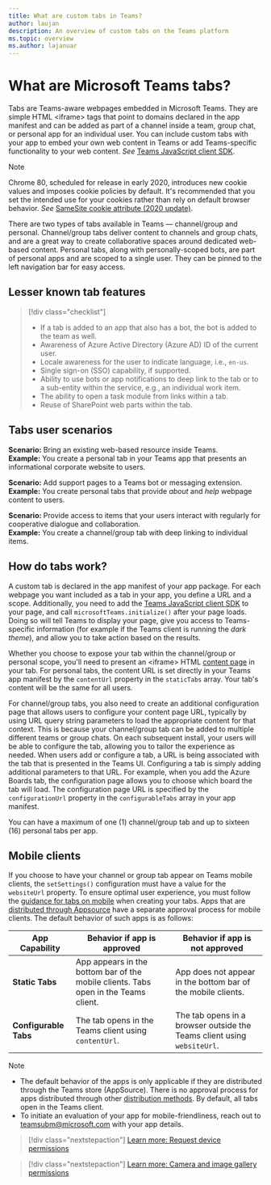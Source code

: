 ```yaml
---
title: What are custom tabs in Teams?
author: laujan
description: An overview of custom tabs on the Teams platform
ms.topic: overview
ms.author: lajanuar
---
```

# What are Microsoft Teams tabs?

Tabs are Teams-aware webpages embedded in Microsoft Teams. They are simple HTML <iframe\> tags that point to domains declared in the app manifest and can be added as part of a channel inside a team, group chat, or personal app for an individual user. You can include custom tabs with your app to embed your own web content in Teams or add Teams-specific functionality to your web content. *See* [Teams JavaScript client SDK](/javascript/api/overview/msteams-client).

> [!NOTE]
> Chrome 80, scheduled for release in early 2020, introduces new cookie values and imposes cookie policies by default. It's recommended that you set the intended use for your cookies rather than rely on default browser behavior. *See* [SameSite cookie attribute (2020 update)](../resources/samesite-cookie-update.md).

There are two types of tabs available in Teams — channel/group and personal. Channel/group tabs deliver content to channels and group chats, and are a great way to create collaborative spaces around dedicated web-based content. Personal tabs, along with personally-scoped bots, are part of personal apps and are scoped to a single user. They can be pinned to the left navigation bar for easy access.

## Lesser known tab features

> [!div class="checklist"]
>
> * If a tab is added to an app that also has a bot, the bot is added to the team as well.
> * Awareness of Azure Active Directory (Azure AD) ID of the current user.
> * Locale awareness for the user to indicate language, i.e., `en-us`. 
> * Single sign-on (SSO) capability, if supported.
> * Ability to use bots or app notifications to deep link to the tab or to a sub-entity within the service, e.g., an individual work item.
> * The ability to open a task module from links within a tab.
> * Reuse of SharePoint web parts within the tab.

## Tabs user scenarios

**Scenario:** Bring an existing web-based resource inside Teams. \
**Example:** You create a personal tab in your Teams app that presents an informational corporate website to users.

**Scenario:** Add support pages to a Teams bot or messaging extension. \
**Example:** You create personal tabs that provide *about* and *help* webpage content to users.

**Scenario:** Provide access to items that your users interact with regularly for cooperative dialogue and collaboration. \
**Example:** You create a channel/group tab with deep linking to individual items.

## How do tabs work?

A custom tab is declared in the app manifest of your app package. For each webpage you want included as a tab in your app, you define a URL and a scope. Additionally, you need to add the [Teams JavaScript client SDK](/javascript/api/overview/msteams-client) to your page, and call `microsoftTeams.initialize()` after your page loads. Doing so will tell Teams to display your page, give you access to Teams-specific information (for example if the Teams client is running the *dark theme*), and allow you to take action based on the results.

Whether you choose to expose your tab within the channel/group or personal scope, you'll need to present an <iframe\> HTML [content page](~/tabs/how-to/create-tab-pages/content-page.md) in your tab. For personal tabs, the content URL is set directly in your Teams app manifest by the `contentUrl` property in the `staticTabs` array. Your tab's content will be the same for all users.

For channel/group tabs, you also need to create an additional configuration page that allows users to configure your content page URL, typically by using URL query string parameters to load the appropriate content for that context. This is because your channel/group tab can be added to multiple different teams or group chats. On each subsequent install, your users will be able to configure the tab, allowing you to tailor the experience as needed. When users add or configure a tab, a URL is being associated with the tab that is presented in the Teams UI. Configuring a tab is simply adding additional parameters to that URL. For example, when you add the Azure Boards tab, the configuration page allows you to choose which board the tab will load. The configuration page URL is specified by the  `configurationUrl` property in the `configurableTabs` array in your app manifest.

You can have a maximum of one (1) channel/group tab and up to sixteen (16) personal tabs per app.

## Mobile clients

If you choose to have your channel or group tab appear on Teams mobile clients, the `setSettings()` configuration must have a value for the `websiteUrl` property. To ensure optimal user experience, you must follow the [guidance for tabs on mobile](~/tabs/design/tabs-mobile.md) when creating your tabs. 
Apps that are [distributed through Appsource](~/concepts/deploy-and-publish/appsource/publish.md) have a separate approval process for mobile clients. The default behavior of such apps is as follows:

| **App Capability** | **Behavior if app is approved** | **Behavior if app is not approved** |
| --- | --- | --- |
| **Static Tabs** | App appears in the bottom bar of the mobile clients. Tabs open in the Teams client. | App does not appear in the bottom bar of the mobile clients. |
| **Configurable Tabs** | The tab opens in the Teams client using `contentUrl`. | The tab opens in a browser outside the Teams client using `websiteUrl`. |


>[!NOTE]
>
>- The default behavior of the apps is only applicable if they are distributed through the Teams store (AppSource). There is no approval process for apps distributed through other [distribution methods](~/concepts/deploy-and-publish/overview.md). By default, all tabs open in the Teams client.
>- To initiate an evaluation of your app for mobile-friendliness, reach out to teamsubm@microsoft.com with your app details.

> [!div class="nextstepaction"]
> [Learn  more: Request device permissions](../concepts/device-capabilities/native-device-permissions.md)

> [!div class="nextstepaction"]
>[Learn more: Camera and image gallery permissions](../concepts/device-capabilities/mobile-camera-image-permissions.md)
